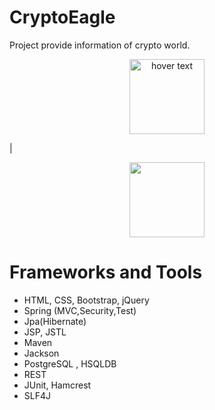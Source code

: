 # CryptoEagle

Project provide information of crypto world.

<p align="center">
  <img src="https://travis-ci.org/pkaravaev/CryptoEagle.svg?branch=master" width="120" title="hover text">
</p>

| 
<p align="center">
  <img src="https://codecov.io/gh/pkaravaev/CryptoEagle/branch/master/graph/badge.svg" width="120"  "title="hover text">
</p>



# Frameworks and Tools

* HTML, CSS, Bootstrap, jQuery
* Spring (MVC,Security,Test)
* Jpa(Hibernate)
* JSP, JSTL
* Maven
* Jackson
* PostgreSQL , HSQLDB
* REST
* JUnit, Hamcrest
* SLF4J
